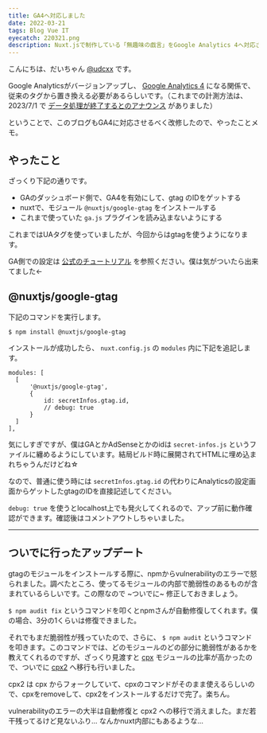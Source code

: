 ```yaml
---
title: GA4へ対応しました
date: 2022-03-21
tags: Blog Vue IT
eyecatch: 220321.png
description: Nuxt.jsで制作している「無趣味の戯言」をGoogle Analytics 4へ対応させました。
---
```


こんにちは、だいちゃん [@udcxx](https://twitter.com/udc_xx) です。

Google Analyticsがバージョンアップし、 [Google Analytics 4](https://developers.google.com/analytics/devguides/collection/ga4) になる関係で、従来のタグから置き換える必要があるらしいです。（これまでの計測方法は、 2023/7/1 で [データ処理が終了するとのアナウンス](https://support.google.com/analytics/answer/11583528) がありました）

ということで、このブログもGA4に対応させるべく改修したので、やったことメモ。

## やったこと

ざっくり下記の通りです。

* GAのダッシュボード側で、GA4を有効にして、gtag のIDをゲットする
* nuxtで、モジュール `@nuxtjs/google-gtag` をインストールする
* これまで使っていた `ga.js` プラグインを読み込まないようにする

これまではUAタグを使っていましたが、今回からはgtagを使うようになります。

GA側での設定は [公式のチュートリアル](https://support.google.com/analytics/answer/9744165?hl=ja&ref_topic=9303319) を参照ください。僕は気がついたら出来てました←

## @nuxtjs/google-gtag

下記のコマンドを実行します。

```
$ npm install @nuxtjs/google-gtag
```

インストールが成功したら、 `nuxt.config.js` の `modules` 内に下記を追記します。

```
modules: [
  [
      '@nuxtjs/google-gtag',
      {
          id: secretInfos.gtag.id,
          // debug: true
      }
  ]
],
```

気にしすぎですが、僕はGAとかAdSenseとかのidは `secret-infos.js` というファイルに纏めるようにしています。結局ビルド時に展開されてHTMLに埋め込まれちゃうんだけどね☆

なので、普通に使う時には `secretInfos.gtag.id` の代わりにAnalyticsの設定画面からゲットしたgtagのIDを直接記述してください。

`debug: true` を使うとlocalhost上でも発火してくれるので、アップ前に動作確認ができます。確認後はコメントアウトしちゃいました。

---

## ついでに行ったアップデート

gtagのモジュールをインストールする際に、npmからvulnerabilityのエラーで怒られました。調べたところ、使ってるモジュールの内部で脆弱性のあるものが含まれているらしいです。この際なので ~ついでに~ 修正しておきましょう。

`$ npm audit fix` というコマンドを叩くとnpmさんが自動修復してくれます。僕の場合、3分の1くらいは修復できました。

それでもまだ脆弱性が残っていたので、さらに、 `$ npm audit` というコマンドを叩きます。このコマンドでは、どのモジュールのどの部分に脆弱性があるかを教えてくれるのですが、ざっくり見渡すと [cpx](https://www.npmjs.com/package/cpx) モジュールの比率が高かったので、ついでに [cpx2](https://www.npmjs.com/package/cpx2) へ移行も行いました。

cpx2 は cpx からフォークしていて、cpxのコマンドがそのまま使えるらしいので、cpxをremoveして、cpx2をインストールするだけで完了。楽ちん。

vulnerabilityのエラーの大半は自動修復と cpx2 への移行で消えました。まだ若干残ってるけど見ないふり... なんかnuxt内部にもあるような...
